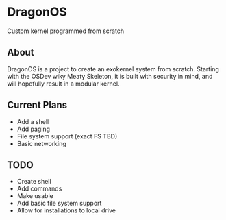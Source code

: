 # DragonOS
Custom kernel programmed from scratch

## About
DragonOS is a project to create an exokernel system from scratch. Starting with the OSDev wiky Meaty Skeleton, it is built with security in mind, and will hopefully result in a modular kernel.

## Current Plans
* Add a shell
* Add paging
* File system support (exact FS TBD)
* Basic networking

## TODO
* Create shell
* Add commands
* Make usable
* Add basic file system support
* Allow for installations to local drive
